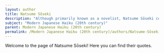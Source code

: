 ```yaml
---
layout: author
title: Natsume Sōseki
description: "Although primarily known as a novelist, Natsume Sōseki contributed to the haiku genre, capturing the essence of nature and human experience within the framework of his poetic sensibility."
subject: "Modern Japanese Haiku (20th century)"
parent: Modern Japanese Haiku (20th century)
permalink: /Modern Japanese Haiku (20th century)/authors/Natsume-Sōseki/
---
```


Welcome to the page of Natsume Sōseki! Here you can find their quotes.
